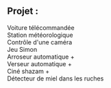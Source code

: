 Projet :
-------- 

Voiture télécommandée  
Station météorologique  
Contrôle d'une caméra   
Jeu Simon   
Arroseur automatique +   
Verseur automatique +    
Ciné shazam +    
Détecteur de miel dans les ruches
